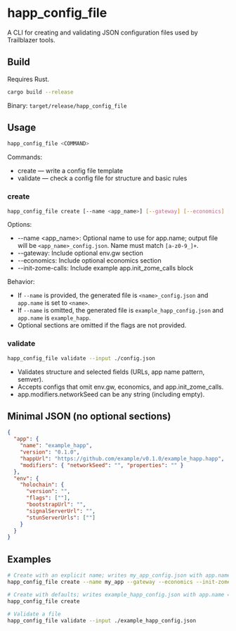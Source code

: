# happ_config_file

A CLI for creating and validating JSON configuration files used by Trailblazer tools.

## Build

Requires Rust.

```bash
cargo build --release
```

Binary: `target/release/happ_config_file`

## Usage

```bash
happ_config_file <COMMAND>
```

Commands:
- create — write a config file template
- validate — check a config file for structure and basic rules

### create

```bash
happ_config_file create [--name <app_name>] [--gateway] [--economics] [--init-zome-calls]
```

Options:
- --name <app_name>: Optional name to use for app.name; output file will be `<app_name>_config.json`. Name must match `[a-z0-9_]+`.
- --gateway: Include optional env.gw section
- --economics: Include optional economics section
- --init-zome-calls: Include example app.init_zome_calls block

Behavior:
- If `--name` is provided, the generated file is `<name>_config.json` and `app.name` is set to `<name>`.
- If `--name` is omitted, the generated file is `example_happ_config.json` and `app.name` is `example_happ`.
- Optional sections are omitted if the flags are not provided.

### validate

```bash
happ_config_file validate --input ./config.json
```

- Validates structure and selected fields (URLs, app name pattern, semver).
- Accepts configs that omit env.gw, economics, and app.init_zome_calls.
- app.modifiers.networkSeed can be any string (including empty).

## Minimal JSON (no optional sections)

```json
{
  "app": {
    "name": "example_happ",
    "version": "0.1.0",
    "happUrl": "https://github.com/example/v0.1.0/example_happ.happ",
    "modifiers": { "networkSeed": "", "properties": "" }
  },
  "env": {
    "holochain": {
      "version": "",
      "flags": [""],
      "bootstrapUrl": "",
      "signalServerUrl": "",
      "stunServerUrls": [""]
    }
  }
}
```

## Examples

```bash
# Create with an explicit name; writes my_app_config.json with app.name = "my_app"
happ_config_file create --name my_app --gateway --economics --init-zome-calls

# Create with defaults; writes example_happ_config.json with app.name = "example_happ"
happ_config_file create

# Validate a file
happ_config_file validate --input ./example_happ_config.json
```
